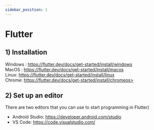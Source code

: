 ```yaml
---
sidebar_position: 1
---
```


# Flutter



## 1) Installation

Windows : https://flutter.dev/docs/get-started/install/windows <br/>
MacOS : https://flutter.dev/docs/get-started/install/macos <br/>
Linux: https://flutter.dev/docs/get-started/install/linux <br/>
Chrome: https://flutter.dev/docs/get-started/install/chromeos> <br/>

## 2) Set up an editor

There are two editors that you can use to start programming in Flutter)<br/>

- Android Studio: <https://developer.android.com/studio> <br/>
- VS Code: <https://code.visualstudio.com/> <br/>